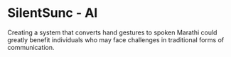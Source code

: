 # SilentSunc - AI
 Creating a system that converts hand gestures to spoken Marathi could greatly benefit individuals who may face challenges in traditional forms of communication.



 